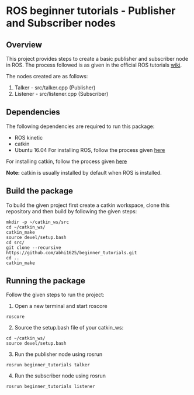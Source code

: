 # ROS beginner tutorials - Publisher and Subscriber nodes

## Overview
This project provides steps to create a basic publisher and subscriber node in ROS. The process followed is as given in the official ROS tutorials [wiki](http://wiki.ros.org/ROS/Tutorials).

The nodes created are as follows:
1. Talker - src/talker.cpp (Publisher)
2. Listener - src/listener.cpp (Subscriber)

## Dependencies
The following dependencies are required to run this package:

- ROS kinetic
- catkin
- Ubuntu 16.04
For installing ROS, follow the process given [here](http://wiki.ros.org/kinetic/Installation)

For installing catkin, follow the process given [here](http://wiki.ros.org/catkin#Installing_catkin)

**Note:** catkin is usually installed by default when ROS is installed.

## Build the package
To build the given project first create a catkin workspace, clone this repository and then build by following the given steps:
```
mkdir -p ~/catkin_ws/src
cd ~/catkin_ws/
catkin_make
source devel/setup.bash
cd src/
git clone --recursive https://github.com/abhi1625/beginner_tutorials.git
cd ..
catkin_make
```

## Running the package
Follow the given steps to run the project:

1. Open a new terminal and start roscore
```
roscore
```
2. Source the setup.bash file of your catkin_ws:
```
cd ~/catkin_ws/
source devel/setup.bash
```
3. Run the publisher node using rosrun 
```
rosrun beginner_tutorials talker
```
4. Run the subscriber node using rosrun 
```
rosrun beginner_tutorials listener
```




